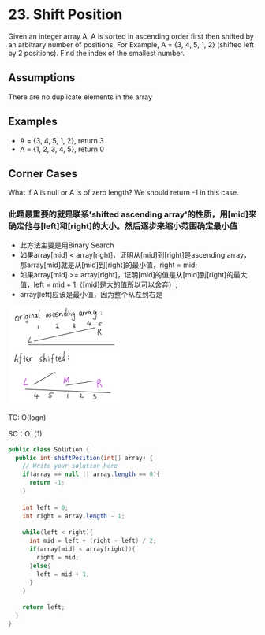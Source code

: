 # 23. Shift Position

Given an integer array A, A is sorted in ascending order first then shifted by an arbitrary number of positions, 
For Example, A = {3, 4, 5, 1, 2} (shifted left by 2 positions). 
Find the index of the smallest number.

## Assumptions
There are no duplicate elements in the array

## Examples
+ A = {3, 4, 5, 1, 2}, return 3
+ A = {1, 2, 3, 4, 5}, return 0

## Corner Cases
What if A is null or A is of zero length? We should return -1 in this case.

### 此题最重要的就是联系'shifted ascending array'的性质，用[mid]来确定他与[left]和[right]的大小。然后逐步来缩小范围确定最小值
+ 此方法主要是用Binary Search
+ 如果array[mid] < array[right]，证明从[mid]到[right]是ascending array，那array[mid]就是从[mid]到[right]的最小值，right = mid;
+ 如果array[mid] >= array[right]，证明[mid]的值是从[mid]到[right]的最大值，left = mid + 1（[mid]是大的值所以可以舍弃）;
+ array[left]应该是最小值，因为整个从左到右是

![shifted ascending array](images/shifted-ascending-array.png)

TC: O(logn)

SC：O（1)

```java
public class Solution {
  public int shiftPosition(int[] array) {
    // Write your solution here
    if(array == null || array.length == 0){
      return -1;
    }

    int left = 0;
    int right = array.length - 1;

    while(left < right){
      int mid = left + (right - left) / 2;
      if(array[mid] < array[right]){
        right = mid;
      }else{
        left = mid + 1;
      }
    }
    
    return left;
  }
}
